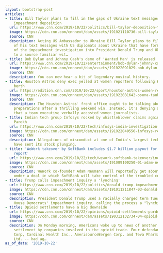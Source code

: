 ```yaml
---
layout: bootstrap-post
articles:
- title: Bill Taylor plans to fill in the gaps of Ukraine text messages at closed-door
    impeachment deposition
  url: https://www.cnn.com/2019/10/22/politics/bill-taylor-deposition-text-messages/index.html
  image: https://cdn.cnn.com/cnnnext/dam/assets/191021110736-bill-taylor-file-super-tease.jpg
  source: CNN
  description: Acting US Ambassador to Ukraine Bill Taylor plans to fill in the gaps
    of his text messages with US diplomats about Ukraine that have formed a key part
    of the impeachment investigation into President Donald Trump and Ukraine, according
    to a source familiar wit…
- title: Bob Dylan and Johnny Cash's demo of 'Wanted Man' is released
  url: https://www.cnn.com/2019/10/22/entertainment/bob-dylan-johnny-cash-demo/index.html
  image: https://cdn.cnn.com/cnnnext/dam/assets/191022091029-bob-dylan-johnny-cash-1969-restricted-super-tease.jpg
  source: CNN
  description: You can now hear a bit of legendary musical history.
- title: Houston Astros deny exec yelled at women reporters following World Series
    berth
  url: https://edition.cnn.com/2019/10/22/sport/houston-astros-women-reporters-brandon-taubman-roberto-osuna/index.html
  image: https://cdn.cnn.com/cnnnext/dam/assets/191022081642-osuna-taubman-split-restricted-super-tease.jpg
  source: CNN
  description: The Houston Astros' front office ought to be talking about World Series
    preparations after a thrilling weekend win. Instead, it's denying allegations
    that a team executive verbally accosted women journalists.
- title: Indian tech group Infosys rocked by whistleblower claims against CEO Salil
    Parekh
  url: https://www.cnn.com/2019/10/22/tech/infosys-india-investigation-salil-parekh/index.html
  image: https://cdn.cnn.com/cnnnext/dam/assets/191022040556-infosys-restricted-super-tease.jpg
  source: CNN
  description: Allegations of misconduct at one of India's largest tech companies
    have sent its stock plunging.
- title: 'WeWork takeover by SoftBank includes $1.7 billion payout for former CEO:
    report'
  url: https://www.cnn.com/2019/10/22/tech/wework-softbank-takeover/index.html
  image: https://cdn.cnn.com/cnnnext/dam/assets/191009100250-01-adam-neumann-wework-file-super-tease.jpg
  source: CNN
  description: WeWork co-founder Adam Neumann will reportedly get about $1.7 billion
    under a deal in which SoftBank will take control of the troubled company.
- title: Trump calls impeachment inquiry a 'lynching'
  url: https://www.cnn.com/2019/10/22/politics/donald-trump-impeachment-lynching/index.html
  image: https://cdn.cnn.com/cnnnext/dam/assets/191011211847-03-donald-trump-louisiana-super-tease.jpg
  source: CNN
  description: President Donald Trump used a racially charged term Tuesday to describe
    House Democrats' impeachment inquiry, calling the process a "lynching."
- title: Opioid settlements have a big downside
  url: https://www.cnn.com/2019/10/22/opinions/opioid-settlements-purdue-pharma-transparency-matters/index.html
  image: https://cdn.cnn.com/cnnnext/dam/assets/190312132734-04-opioid-photo-super-tease.jpg
  source: CNN
  description: On Monday morning, Americans woke up to news of another multimillion-dollar
    settlement by companies involved in the opioid trade. Four defendants -- McKesson
    Corp, Cardinal Health Inc., AmerisourceBergen Corp. and Teva Pharmaceutical Industries
    Ltd. -- had ag…
as_of_date: '2019-10-22'
---
```


